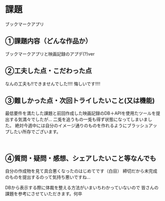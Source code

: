 # 課題　 
ブックマークアプリ
​
## ①課題内容（どんな作品か）
ブックマークアプリと映画記録のアプデ(?)ver
​
## ②工夫した点・こだわった点
なんの工夫も!!できませんでした!!!!
悔しいです!!!!
​
## ③難しかった点・次回トライしたいこと(又は機能)
最低要件を満たした課題と前回作成した映画記録のDB＋APIを使用たツールを提出する気満々でしたが…
二兎を追うもの一兎も得ず状態になってしまいました。
絶対今週中には自分のイメージ通りのものを作れるようにブラッシュアップしたい所存でございます。

​
## ④質問・疑問・感想、シェアしたいこと等なんでも
自分の作成物を見て具合悪くなったのはじめてです（白目）
締切だから未完成のものを提出するのって気持ち悪いですね…

DBから表示する際に体裁を整える方法がいまいちわかっていないので
皆さんの課題を参考にさせていただきます。何卒
